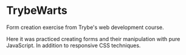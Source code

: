 # TrybeWarts

Form creation exercise from Trybe's web development course.

Here it was practiced creating forms and their manipulation with pure JavaScript. In addition to responsive CSS techniques.
